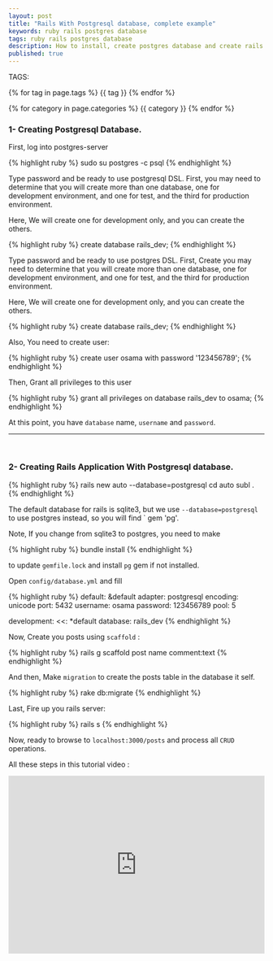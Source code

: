 ```yaml
---
layout: post
title: "Rails With Postgresql database, complete example"
keywords: ruby rails postgres database
tags: ruby rails postgres database
description: How to install, create postgres database and create rails application using it, step by step tutorial guide.
published: true
---
```


TAGS:
   
   {% for tag in page.tags %} {{ tag }} {% endfor %}

   {% for category in page.categories %} {{ category }} {% endfor %}

 <h3>1- Creating Postgresql Database.</h3>

First, log into postgres-server

{% highlight ruby %}
sudo su postgres -c psql
{% endhighlight %}

Type password and be ready to use postgresql DSL.
First, you may need to determine that you will create more than one database, one for development environment, and one for test, and the third for production environment.

Here, We will create one for development only, and you can create the others.

{% highlight ruby %}
create database rails_dev;
{% endhighlight %}

Type password and be ready to use postgres DSL.
First, Create you may need to determine that you will create more than one database, one for development environment, and one for test, and the third for production environment.

Here, We will create one for development only, and you can create the others.

{% highlight ruby %}
create database rails_dev;
{% endhighlight %}

Also, You need to create user:

{% highlight ruby %}
create user osama with password '123456789';
{% endhighlight %}

Then, Grant all privileges to this user

{% highlight ruby %}
grant all privileges on database rails_dev to osama;
{% endhighlight %}

At this point, you have `database` name, `username` and `password`.

<hr>
<br>

<h3>2- Creating Rails Application With Postgresql database.</h3>

{% highlight ruby %}
rails new auto --database=postgresql
cd auto
subl .
{% endhighlight %}

The default database for rails is sqlite3, but we use `--database=postgresql` to use postgres instead, so you will find ` gem 'pg'.

Note, If you change from sqlite3 to postgres, you need to make 

{% highlight ruby %}
bundle install
{% endhighlight %}

 to update `gemfile.lock` and install `pg` gem if not installed.

Open `config/database.yml` and fill 

{% highlight ruby %}
  default: &default
  adapter: postgresql
  encoding: unicode
  port: 5432
  username: osama
  password: 123456789
  pool: 5

development:
  <<: *default
  database: rails_dev
{% endhighlight %}

Now, Create you posts using `scaffold` :

{% highlight ruby %}
rails g scaffold post name comment:text
{% endhighlight %}

And then, Make `migration` to create the posts table in the database it self.

{% highlight ruby %}
rake db:migrate
{% endhighlight %}

Last, Fire up you rails server:

{% highlight ruby %}
rails s
{% endhighlight %}

Now, ready to browse to `localhost:3000/posts` and process all `CRUD` operations.

All these steps in this tutorial video :

<iframe width="100%" height="350" src="https://www.youtube.com/embed/-ajUunAwezo" frameborder="0" allowfullscreen></iframe>











